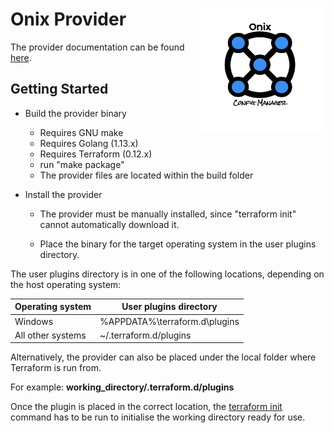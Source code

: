 # Onix Provider <img src="../docs/pics/ox.png" width="200" height="200" align="right">

The provider documentation can be found [here](docs/index.md).

## Getting Started 

- Build the provider binary 
    - Requires GNU make
    - Requires Golang (1.13.x)
    - Requires Terraform (0.12.x)
    - run "make package"
    - The provider files are located within the build folder
    
- Install the provider
  - The provider must be manually installed, since "terraform init" cannot automatically 
  download it. 
  
  - Place the binary for the target operating system in the user plugins directory. 
  
The user plugins directory is in one of the following locations, depending on the host operating system:

|Operating system|	User plugins directory|
|---|---|
|Windows	| %APPDATA%\terraform.d\plugins|
|All other systems|	~/.terraform.d/plugins|

Alternatively, the provider can also be placed under the local folder where Terraform is run from. 

For example: **working_directory/.terraform.d/plugins**

Once the plugin is placed in the correct location, the [terraform init](https://www.terraform.io/docs/commands/init.html) command has to be run to initialise the working directory ready for use.


